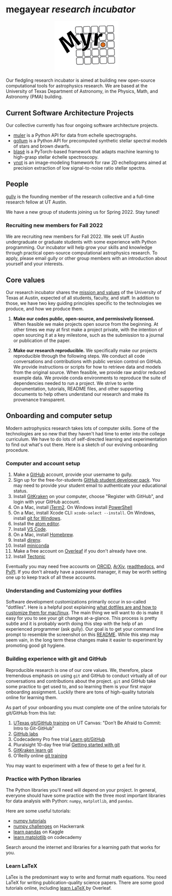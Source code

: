 # megayear *research incubator*

<p style="text-align:center;"><img src="assets/Myr_logo.png" alt="megayear" width=200/></p>

Our fledgling research incubator is aimed at building new open-source computational tools for astrophysics research. 
We are based at the University of Texas Department of Astronomy, in the Physics, Math, and Astronomy (PMA) building. 


## Current Software Architecture Projects

Our collective currently has four ongoing software architecture projects.

- [muler](https://muler.readthedocs.io/en/latest/) is a Python API for data from echelle spectrographs.
- [gollum](https://gollum-astro.readthedocs.io/en/latest/) is a Python API for precomputed synthetic stellar spectral models of stars and brown dwarfs.
- [blasé](https://blase.readthedocs.io/en/latest/) is a PyTorch-based framework that adapts machine learning to high-grasp stellar échelle spectroscopy. 
- [ynot](https://ynot.readthedocs.io/en/latest/) is an image-modeling framework for raw 2D echellograms aimed at precision extraction of low signal-to-noise ratio stellar spectra.


## People

[gully](http://gully.github.io) is the founding member of the research collective and a full-time research fellow at UT Austin.

We have a new group of students joining us for Spring 2022. Stay tuned! 

### Recruiting new members for Fall 2022
We are recruiting new members for Fall 2022. We seek UT Austin undergraduate or graduate students with some experience with Python programming. Our incubator will help grow your skills and knowledge through practical open-source computational astrophysics research. To apply, please email gully or other group members with an introduction about yourself and your interests. 


## Core values

Our research incubator shares the [mission and values](https://www.utexas.edu/about/mission-and-values) of the University of Texas at Austin, expected of all students, faculty, and staff. In addition to those, we have two key guiding principles specific to the technologies we produce, and how we produce them.

1. **Make our codes public, open-source, and permissively licensed.** 
When feasible we make projects open source from the beginning. At other times we may at first make a project private, with the intention of open sourcing it at a key milestone, such as the submission to a journal or publication of the paper.

2. **Make our research reproducible.** 
We specifically make our projects reproducible through the following steps. We conduct all code conversations and contributions with public version control on GitHub. We provide instructions or scripts for how to retrieve data and models from the original source. When feasible, we provide raw and/or reduced example data. We provide conda environments to reproduce the suite of dependencies needed to run a project. We strive to write documentation, tutorials, README files, and other supporting documents to help others understand our research and make its provenance transparent.


## Onboarding and computer setup

Modern astrophysics research takes lots of computer skills. Some of the technologies are so new that they haven't had time to enter into the college curriculum. We have to do lots of self-directed learning and experimentation to find out what's out there. Here is a sketch of our evolving onboarding procedure.

### Computer and account setup

1. Make a [GitHub](https://github.com) account, provide your username to gully.
2. Sign up for the free-for-students [GitHub student developer pack](https://education.github.com/pack). You may need to provide your student email to authenticate your educational status.
3. Install [GitKraken](https://www.gitkraken.com) on your computer, choose "Register with GitHub", and login with your GitHub account. 
4. On a Mac, install [iTerm2](https://iterm2.com). On Windows install [PowerShell](https://docs.microsoft.com/en-us/powershell/scripting/install/installing-powershell-on-windows?view=powershell-7.2)
5. On a Mac, install Xcode CLI: `xcode-select --install`. On Windows, install [git for Windows](https://git-scm.com/download/win).
6. Install the [atom editor](https://atom.io).
7. Install [VS Code](https://code.visualstudio.com).
8. On a Mac, install [Homebrew](https://brew.sh).
9. Install [direnv](https://direnv.net).
10. Install [miniconda](https://docs.conda.io/en/latest/miniconda.html)
11. Make a free account on [Overleaf](https://www.overleaf.com) if you don't already have one.
12. Install [Tectonic](https://tectonic-typesetting.github.io/)


Eventually you may need free accounts on [ORCID](https://orcid.org), [ArXiv](https://arxiv.org/login), [readthedocs](https://readthedocs.org), and [PyPI](https://pypi.org). If you don't already have a password manager, it may be worth setting one up to keep track of all these accounts.



### Understanding and Customizing your dotfiles
Software development customizations primarily occur in so-called "dotfiles". Here is a helpful post explaining [what dotfiles are and how to customize them for mac/linux](https://www.freecodecamp.org/news/dotfiles-what-is-a-dot-file-and-how-to-create-it-in-mac-and-linux/). The main thing we will want to do is make it easy for you to see your git changes at-a-glance. This process is pretty subtle and it is probably worth doing this step with the help of an experienced programmer (ask gully). Our goal is to get your command line prompt to resemble the screenshot on this [README](https://github.com/mathiasbynens/dotfiles). While this step may seem vain, in the long term these changes make it easier to experiment by promoting good git hygiene.

### Building experience with git and GitHub
Reproducible research is one of our core values. We, therefore, place tremendous emphasis on using `git` and GitHub to conduct virtually all of our conversations and contributions about the project. `git` and GitHub take some practice to get used to, and so learning them is your first major onboarding assignment. Luckily there are tons of high-quality tutorials online for learning them. 

As part of your onboarding you must complete one of the online tutorials for git/GitHub from this list:

1. [UTexas git/GitHub training](https://ut.service-now.com/sp?id=ut_bs_service_detail&sys_id=16d65c7c4ff9d200f6897bcd0210c786) on UT Canvas: "Don’t Be Afraid to Commit: Intro to Git-GitHub"
2. [GitHub labs](https://lab.github.com)
3. Codecademy Pro free trial [Learn git/GitHub](https://www.codecademy.com/learn/learn-git)
4. Pluralsight 10-day free trial [Getting started with git](https://www.pluralsight.com/courses/git-getting-started)
5. [GitKraken learn git](https://www.gitkraken.com/learn/git)
6. O'Reilly online [git training](https://www.katacoda.com/courses/git)

You may want to experiment with a few of these to get a feel for it.


### Practice with Python libraries
The Python libraries you'll need will depend on your project. In general, everyone should have some practice with the three most important libraries for data analysis with Python: `numpy`, `matplotlib`, and `pandas`.

Here are some useful tutorials:
- [numpy tutorials](https://numpy.org/learn/)
- [numpy challenges](https://www.hackerrank.com/domains/python/numpy/difficulty/all/page/1) on Hackerrank
- [learn pandas](https://www.kaggle.com/learn/pandas) on Kaggle
- [learn matplotlib](https://www.codecademy.com/learn/data-visualization-python/modules/dspath-matplotlib) on codecademy

Search around the internet and libraries for a learning path that works for you.

### Learn LaTeX
LaTex is the predominant way to write and format math equations. You need LaTeX for writing publication-quality science papers. There are some good tutorials online, including [learn LaTeX ](https://www.overleaf.com/learn/latex/Learn_LaTeX_in_30_minutes) by Overleaf.

